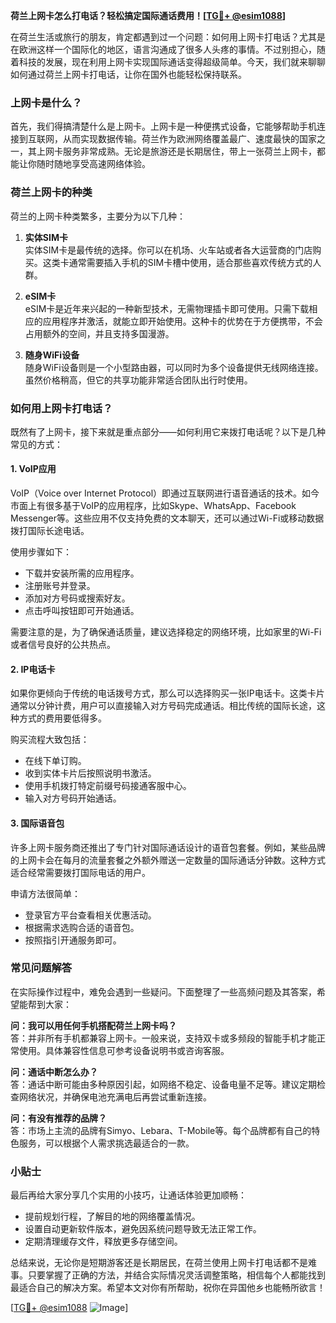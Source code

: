 **荷兰上网卡怎么打电话？轻松搞定国际通话费用！[[TG💪+ @esim1088](https://t.me/s/esim1088)]**

在荷兰生活或旅行的朋友，肯定都遇到过一个问题：如何用上网卡打电话？尤其是在欧洲这样一个国际化的地区，语言沟通成了很多人头疼的事情。不过别担心，随着科技的发展，现在利用上网卡实现国际通话变得超级简单。今天，我们就来聊聊如何通过荷兰上网卡打电话，让你在国外也能轻松保持联系。

### 上网卡是什么？

首先，我们得搞清楚什么是上网卡。上网卡是一种便携式设备，它能够帮助手机连接到互联网，从而实现数据传输。荷兰作为欧洲网络覆盖最广、速度最快的国家之一，其上网卡服务非常成熟。无论是旅游还是长期居住，带上一张荷兰上网卡，都能让你随时随地享受高速网络体验。

### 荷兰上网卡的种类

荷兰的上网卡种类繁多，主要分为以下几种：

1. **实体SIM卡**  
   实体SIM卡是最传统的选择。你可以在机场、火车站或者各大运营商的门店购买。这类卡通常需要插入手机的SIM卡槽中使用，适合那些喜欢传统方式的人群。

2. **eSIM卡**  
   eSIM卡是近年来兴起的一种新型技术，无需物理插卡即可使用。只需下载相应的应用程序并激活，就能立即开始使用。这种卡的优势在于方便携带，不会占用额外的空间，并且支持多国漫游。

3. **随身WiFi设备**  
   随身WiFi设备则是一个小型路由器，可以同时为多个设备提供无线网络连接。虽然价格稍高，但它的共享功能非常适合团队出行时使用。

### 如何用上网卡打电话？

既然有了上网卡，接下来就是重点部分——如何利用它来拨打电话呢？以下是几种常见的方式：

#### 1. VoIP应用

VoIP（Voice over Internet Protocol）即通过互联网进行语音通话的技术。如今市面上有很多基于VoIP的应用程序，比如Skype、WhatsApp、Facebook Messenger等。这些应用不仅支持免费的文本聊天，还可以通过Wi-Fi或移动数据拨打国际长途电话。

使用步骤如下：
- 下载并安装所需的应用程序。
- 注册账号并登录。
- 添加对方号码或搜索好友。
- 点击呼叫按钮即可开始通话。

需要注意的是，为了确保通话质量，建议选择稳定的网络环境，比如家里的Wi-Fi或者信号良好的公共热点。

#### 2. IP电话卡

如果你更倾向于传统的电话拨号方式，那么可以选择购买一张IP电话卡。这类卡片通常以分钟计费，用户可以直接输入对方号码完成通话。相比传统的国际长途，这种方式的费用要低得多。

购买流程大致包括：
- 在线下单订购。
- 收到实体卡片后按照说明书激活。
- 使用手机拨打特定前缀号码接通客服中心。
- 输入对方号码开始通话。

#### 3. 国际语音包

许多上网卡服务商还推出了专门针对国际通话设计的语音包套餐。例如，某些品牌的上网卡会在每月的流量套餐之外额外赠送一定数量的国际通话分钟数。这种方式适合经常需要拨打国际电话的用户。

申请方法很简单：
- 登录官方平台查看相关优惠活动。
- 根据需求选购合适的语音包。
- 按照指引开通服务即可。

### 常见问题解答

在实际操作过程中，难免会遇到一些疑问。下面整理了一些高频问题及其答案，希望能帮到大家：

**问：我可以用任何手机搭配荷兰上网卡吗？**  
答：并非所有手机都兼容上网卡。一般来说，支持双卡或多频段的智能手机才能正常使用。具体兼容性信息可参考设备说明书或咨询客服。

**问：通话中断怎么办？**  
答：通话中断可能由多种原因引起，如网络不稳定、设备电量不足等。建议定期检查网络状况，并确保电池充满电后再尝试重新连接。

**问：有没有推荐的品牌？**  
答：市场上主流的品牌有Simyo、Lebara、T-Mobile等。每个品牌都有自己的特色服务，可以根据个人需求挑选最适合的一款。

### 小贴士

最后再给大家分享几个实用的小技巧，让通话体验更加顺畅：
- 提前规划行程，了解目的地的网络覆盖情况。
- 设置自动更新软件版本，避免因系统问题导致无法正常工作。
- 定期清理缓存文件，释放更多存储空间。

总结来说，无论你是短期游客还是长期居民，在荷兰使用上网卡打电话都不是难事。只要掌握了正确的方法，并结合实际情况灵活调整策略，相信每个人都能找到最适合自己的解决方案。希望本文对你有所帮助，祝你在异国他乡也能畅所欲言！

[[TG💪+ @esim1088](https://t.me/s/esim1088) ![Image](https://i.postimg.cc/4NQfJmqS/Snipaste-2025-05-13-00-14-12.png)]
